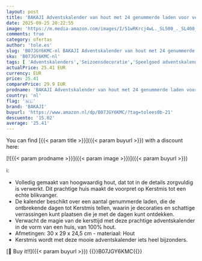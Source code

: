 ```yaml
---
layout: post
title: 'BAKAJI Adventskalender van hout met 24 genummerde laden voor verrassing  decoratie voor Kerstmis  huis  kersthuis '
date: 2025-09-25 20:22:55
image: 'https://m.media-amazon.com/images/I/51wRKrcj4wL._SL500_._SL400_.jpg'
comments: true
category: ofertas
author: 'tole.es'
slug: 'B07JGY6KMC-nl BAKAJI Adventskalender van hout met 24 genummerde laden...'
sku: 'B07JGY6KMC-nl'
tags: [ 'Adventskalenders','Seizoensdecoratie','Speelgoed adventskalenders','Wonen & keuken','Woonaccessoires','bakaji','🇳🇱', ]
actualPrice: 25.41 EUR
currency: EUR
price: 25.41
comparePrice: 29.9 EUR
prodname: 'BAKAJI Adventskalender van hout met 24 genummerde laden voor verrassing  decoratie voor Kerstmis  huis  kersthuis '
country: 'nl'
flag: '🇳🇱'
brand: 'BAKAJI'
buyurl: 'https://www.amazon.nl/dp/B07JGY6KMC/?tag=tolees0b-21'
descuento: '15.02'
average: '25.41'
---
```


You can find [{{< param title >}}]({{< param buyurl >}}) with a discount here:

[![{{< param prodname >}}]({{< param image >}})]({{< param buyurl >}})

ℹ️:

- Volledig gemaakt van hoogwaardig hout, dat tot in de details zorgvuldig is verwerkt. Dit prachtige huis maakt de voorpret op Kerstmis tot een echte blikvanger.
- De kalender beschikt over een aantal genummerde laden, die de ontbrekende dagen tot Kerstmis tellen, waarin je decoraties en schattige verrassingen kunt plaatsen die je met de dagen kunt ontdekken.
- Verwacht de magie van de kersttijd met deze prachtige adventskalender in de vorm van een huis, van 100% hout.
- Afmetingen: 30 x 29 x 24,5 cm - materiaal: Hout
- Kerstmis wordt met deze mooie adventskalender iets heel bijzonders.

[🛒 Buy it!!]({{< param buyurl >}})
{{<world>}}B07JGY6KMC{{</world>}}
